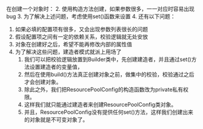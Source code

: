 在创建一个对象时：
2. 使用构造方法创建，如果参数很多，一一对应时容易出现bug
3. 为了解决上述问题，考虑使用set()函数来设置
4. 还有以下问题：
   1. 如果必填的配置项有很多，又会出现参数列表很长的问题
   2. 假设配置项之间有一定的依赖关系，校验逻辑就无处安放
   3. 对象在创建好之后，希望不能再修改内部的属性值
5. 为了解决这些问题，建造者模式就派上用场了
   1. 我们可以把校验逻辑放置到Builder类中，先创建建造者，并且通过set()方法设置建造者的变量值，
   2. 然后在使用build()方法真正创建对象之前，做集中的校验，校验通过之后才会创建对象。
   3. 除此之外，我们把ResourcePoolConfig的构造函数改为private私有权限。
   4. 这样我们就只能通过建造者来创建ResourcePoolConfig类对象。
   5. 并且，ResourcePoolConfig没有提供任何set()方法，这样我们创建出来的对象就是不可变对象了。